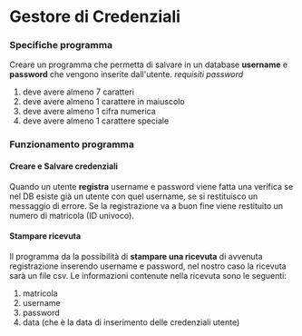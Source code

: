 # Gestore di Credenziali
### Specifiche programma
Creare un programma che permetta di salvare in un database **username** e **password** che vengono inserite dall'utente.
*requisiti password*
1. deve avere almeno 7 caratteri
2. deve avere almeno 1 carattere in maiuscolo
3. deve avere almeno 1 cifra numerica
4. deve avere almeno 1 carattere speciale

### Funzionamento programma
#### Creare e Salvare credenziali
Quando un utente **registra** username e password viene fatta una verifica se nel DB esiste già un utente con quel username, se si restituisco un messaggio di errore.  Se la registrazione va a buon fine viene restituito un numero di matricola (ID univoco).
#### Stampare ricevuta
Il programma da la possibilità di **stampare una ricevuta** di avvenuta registrazione inserendo username e password, nel nostro caso la ricevuta sarà un file csv.  Le informazioni contenute nella ricevuta sono le seguenti:  
1. matricola
2. username
3. password
4. data (che è la data di inserimento delle credenziali utente)
